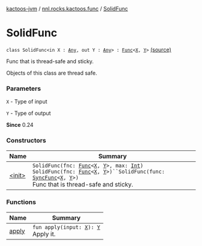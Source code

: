 [kactoos-jvm](../../index.md) / [nnl.rocks.kactoos.func](../index.md) / [SolidFunc](./index.md)

# SolidFunc

`class SolidFunc<in X : `[`Any`](https://kotlinlang.org/api/latest/jvm/stdlib/kotlin/-any/index.html)`, out Y : `[`Any`](https://kotlinlang.org/api/latest/jvm/stdlib/kotlin/-any/index.html)`> : `[`Func`](../../nnl.rocks.kactoos/-func/index.md)`<`[`X`](index.md#X)`, `[`Y`](index.md#Y)`>` [(source)](https://github.com/neonailol/kactoos/blob/master/kactoos-jvm/src/main/kotlin/nnl/rocks/kactoos/func/SolidFunc.kt#L14)

Func that is thread-safe and sticky.

Objects of this class are thread safe.

### Parameters

`X` - Type of input

`Y` - Type of output

**Since**
0.24

### Constructors

| Name | Summary |
|---|---|
| [&lt;init&gt;](-init-.md) | `SolidFunc(fnc: `[`Func`](../../nnl.rocks.kactoos/-func/index.md)`<`[`X`](index.md#X)`, `[`Y`](index.md#Y)`>, max: `[`Int`](https://kotlinlang.org/api/latest/jvm/stdlib/kotlin/-int/index.html)`)`<br>`SolidFunc(fnc: `[`Func`](../../nnl.rocks.kactoos/-func/index.md)`<`[`X`](index.md#X)`, `[`Y`](index.md#Y)`>)``SolidFunc(func: `[`SyncFunc`](../-sync-func/index.md)`<`[`X`](index.md#X)`, `[`Y`](index.md#Y)`>)`<br>Func that is thread-safe and sticky. |

### Functions

| Name | Summary |
|---|---|
| [apply](apply.md) | `fun apply(input: `[`X`](index.md#X)`): `[`Y`](index.md#Y)<br>Apply it. |
